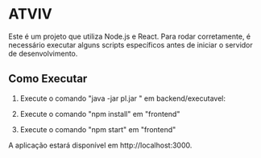 # ATVIV

Este é um projeto que utiliza Node.js e React. Para rodar corretamente, é necessário executar alguns scripts específicos antes de iniciar o servidor de desenvolvimento.

## Como Executar

1. Execute o comando "java -jar pl.jar " em backend/executavel:

2. Execute o comando "npm install" em "frontend"

3. Execute o comando "npm start" em "frontend"

A aplicação estará disponível em http://localhost:3000.
